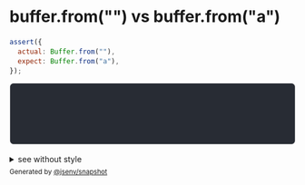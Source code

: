 # buffer.from("") vs buffer.from("a")

```js
assert({
  actual: Buffer.from(""),
  expect: Buffer.from("a"),
});
```

![img](throw.svg)

<details>
  <summary>see without style</summary>

```console
AssertionError: actual and expect are different

actual: Buffer []
expect: Buffer [
  97,
]
```

</details>


<sub>
  Generated by <a href="https://github.com/jsenv/core/tree/main/packages/independent/snapshot">@jsenv/snapshot</a>
</sub>